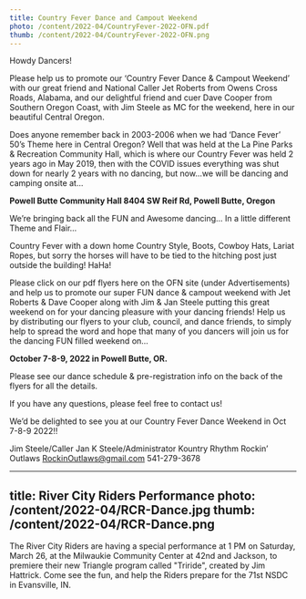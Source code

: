 ```yaml
---
title: Country Fever Dance and Campout Weekend
photo: /content/2022-04/CountryFever-2022-OFN.pdf
thumb: /content/2022-04/CountryFever-2022-OFN.png
---
```

Howdy Dancers!

Please help us to promote our ‘Country Fever Dance & Campout Weekend’ with our great
friend and National Caller Jet Roberts from Owens Cross Roads, Alabama, and our delightful friend and cuer Dave Cooper from Southern Oregon Coast, with Jim Steele as MC for the weekend, here in our beautiful Central Oregon.

Does anyone remember back in 2003-2006 when we had ‘Dance Fever’ 50’s Theme here in Central Oregon? Well that was held at the La Pine Parks & Recreation Community Hall, which is where our Country Fever was held 2 years ago in May 2019, then with the COVID issues everything was shut down for nearly 2 years with no dancing, but now...we will be dancing and camping onsite at...

**Powell Butte Community Hall 8404 SW Reif Rd, Powell Butte, Oregon**

We’re bringing back all the FUN and Awesome dancing...
In a little different Theme and Flair...

Country Fever with a down home Country Style, Boots, Cowboy Hats, Lariat Ropes, but sorry the horses will have to be tied to the hitching post just outside the building! HaHa!

Please click on our pdf flyers here on the OFN site (under Advertisements) and help us to promote our super FUN dance & campout weekend with Jet Roberts & Dave Cooper along with Jim & Jan Steele putting this great weekend on for your dancing pleasure with your dancing friends! Help us by distributing our flyers to your club, council, and dance friends, to simply help to spread the word and hope that many of you dancers will join us for the dancing FUN filled weekend on...

**October 7-8-9, 2022 in Powell Butte, OR.**

Please see our dance schedule & pre-registration info on the back of the flyers for all the details.

If you have any questions, please feel free to contact us!

We’d be delighted to see you at our Country Fever Dance Weekend in Oct 7-8-9 2022!!

Jim Steele/Caller
Jan K Steele/Administrator
Kountry Rhythm Rockin’ Outlaws
RockinOutlaws@gmail.com
541-279-3678
            
---
title: River City Riders Performance
photo: /content/2022-04/RCR-Dance.jpg
thumb: /content/2022-04/RCR-Dance.png
---
The River City Riders are having a special performance at 1 PM on Saturday, March 26, at the Milwaukie Community Center at 42nd and Jackson, to premiere their new Triangle program called "Triride", created by Jim Hattrick.  Come see the fun, and help the Riders prepare for the 71st NSDC in Evansville, IN.
